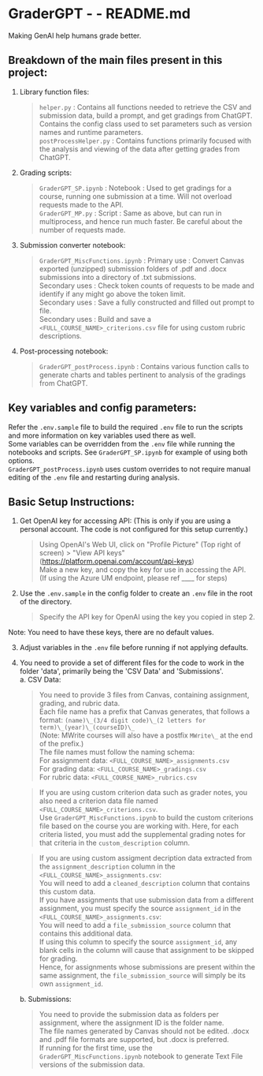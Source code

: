 # GraderGPT - - README.md

Making GenAI help humans grade better.

## Breakdown of the main files present in this project:
1. Library function files:
   > `helper.py` : Contains all functions needed to retrieve the CSV and submission data, build a prompt, and get gradings from ChatGPT.  
                   Contains the config class used to set parameters such as version names and runtime parameters.  
   > `postProcessHelper.py` : Contains functions primarily focused with the analysis and viewing of the data after getting grades from ChatGPT.  

2. Grading scripts:
   > `GraderGPT_SP.ipynb` : Notebook : Used to get gradings for a course, running one submission at a time. Will not overload requests made to the API.  
   > `GraderGPT_MP.py` : Script : Same as above, but can run in multiprocess, and hence run much faster. Be careful about the number of requests made.  

3. Submission converter notebook:
   > `GraderGPT_MiscFunctions.ipynb` : Primary use : Convert Canvas exported (unzipped) submission folders of .pdf and .docx submissions into a directory of .txt submissions.  
                                 Secondary uses : Check token counts of requests to be made and identify if any might go above the token limit.  
                                 Secondary uses : Save a fully constructed and filled out prompt to file.  
                                 Secondary uses : Build and save a `<FULL_COURSE_NAME>_criterions.csv` file for using custom rubric descriptions.  

4. Post-processing notebook:
   > `GraderGPT_postProcess.ipynb` : Contains various function calls to generate charts and tables pertinent to analysis of the gradings from ChatGPT.

## Key variables and config parameters: 
Refer the `.env.sample` file to build the required `.env` file to run the scripts and more information on key variables used there as well.  
Some variables can be overridden from the `.env` file while running the notebooks and scripts. See `GraderGPT_SP.ipynb` for example of using both options.  
`GraderGPT_postProcess.ipynb` uses custom overrides to not require manual editing of the `.env` file and restarting during analysis.  

## Basic Setup Instructions:
1. Get OpenAI key for accessing API:
(This is only if you are using a personal account. The code is not configured for this setup currently.)
   > Using OpenAI's Web UI, click on "Profile Picture" (Top right of screen) > "View API keys" (https://platform.openai.com/account/api-keys)  
   > Make a new key, and copy the key for use in accessing the API.  
(If using the Azure UM endpoint, please ref ____ for steps)

2. Use the `.env.sample` in the config folder to create an `.env` file in the root of the directory. 
   > Specify the API key for OpenAI using the key you copied in step 2.
   <!-- > Specify the settings for DB key using values from the `database-research_ro.json` file. -->
Note: You need to have these keys, there are no default values.

3. Adjust variables in the `.env` file before running if not applying defaults.

4. You need to provide a set of different files for the code to work in the folder 'data', primarily being the 'CSV Data' and 'Submissions'.  
   a. CSV Data:  
   > You need to provide 3 files from Canvas, containing assignment, grading, and rubric data.  
   > Each file name has a prefix that Canvas generates, that follows a format: `(name)\_(3/4 digit code)\_(2 letters for term)\_(year)\_(courseID)\_`  
      (Note: MWrite courses will also have a postfix `MWrite\_` at the end of the prefix.)  
      The file names must follow the naming schema:  
         For assignment data: `<FULL_COURSE_NAME>_assignments.csv`  
         For grading data: `<FULL_COURSE_NAME>_gradings.csv`  
         For rubric data: `<FULL_COURSE_NAME>_rubrics.csv`  

   > If you are using custom criterion data such as grader notes, you also need a criterion data file named `<FULL_COURSE_NAME>_criterions.csv`.  
      Use `GraderGPT_MiscFunctions.ipynb` to build the custom criterions file based on the course you are working with.
      > Here, for each criteria listed, you must add the supplemental grading notes for that criteria in the `custom_description` column.  
   
   > If you are using custom assigment decription data extracted from the `assignment_description` column in the `<FULL_COURSE_NAME>_assignments.csv`:  
   You will need to add a `cleaned_description` column that contains this custom data.  
   > If you have assignments that use submission data from a different assignment, you must specify the source `assignment_id` in the `<FULL_COURSE_NAME>_assignments.csv`:  
   You will need to add a `file_submission_source` column that contains this additional data.  
   If using this column to specify the source `assignment_id`, any blank cells in the column will cause that assignment to be skipped for grading.  
   Hence, for assignments whose submissions are present within the same assignment, the `file_submission_source` will simply be its own `assignment_id`.

   b. Submissions:  
   > You need to provide the submission data as folders per assignment, where the assignment ID is the folder name.  
   The file names generated by Canvas should not be edited. .docx and .pdf file formats are supported, but .docx is preferred.  
   If running for the first time, use the `GraderGPT_MiscFunctions.ipynb` notebook to generate Text File versions of the submission data.  
